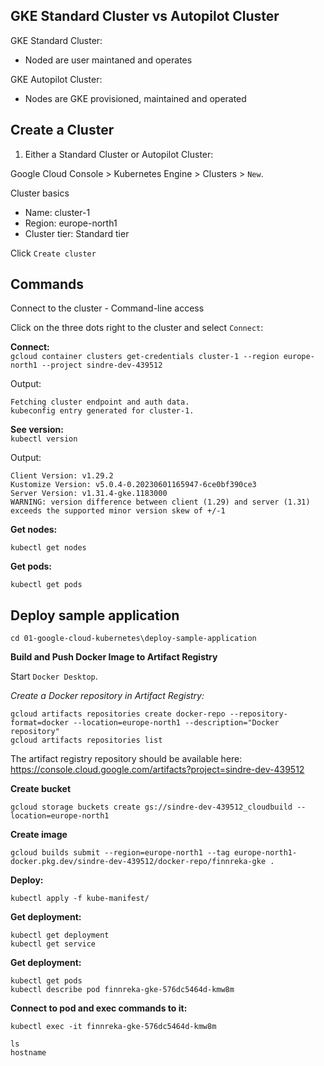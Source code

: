
## GKE Standard Cluster vs Autopilot Cluster

GKE Standard Cluster:
* Noded are user maintaned and operates

GKE Autopilot Cluster:
* Nodes are GKE provisioned, maintained and operated


## Create a  Cluster

1. Either a Standard Cluster or Autopilot Cluster:

Google Cloud Console > Kubernetes Engine > Clusters > `New`.

Cluster basics
* Name: cluster-1
* Region: europe-north1
* Cluster tier: Standard tier

Click `Create cluster`


## Commands

Connect to the cluster - Command-line access

Click on the three dots right to the cluster and select `Connect`:

**Connect:**<br>
`gcloud container clusters get-credentials cluster-1 --region europe-north1 --project sindre-dev-439512`

Output:
```commandline
Fetching cluster endpoint and auth data.
kubeconfig entry generated for cluster-1.
```

**See version:**<br>
`kubectl version`

Output:
```commandline
Client Version: v1.29.2
Kustomize Version: v5.0.4-0.20230601165947-6ce0bf390ce3
Server Version: v1.31.4-gke.1183000
WARNING: version difference between client (1.29) and server (1.31) exceeds the supported minor version skew of +/-1
```

**Get nodes:**<br>

`kubectl get nodes`

**Get pods:**<br>

`kubectl get pods`


## Deploy sample application

```
cd 01-google-cloud-kubernetes\deploy-sample-application
```

**Build and Push Docker Image to Artifact Registry**<br >

Start `Docker Desktop`.

*Create a Docker repository in Artifact Registry:*<br>

```commandline
gcloud artifacts repositories create docker-repo --repository-format=docker --location=europe-north1 --description="Docker repository"
gcloud artifacts repositories list
```

The artifact registry repository should be available here:
https://console.cloud.google.com/artifacts?project=sindre-dev-439512

**Create bucket**

```commandline
gcloud storage buckets create gs://sindre-dev-439512_cloudbuild --location=europe-north1
```


**Create image**
```
gcloud builds submit --region=europe-north1 --tag europe-north1-docker.pkg.dev/sindre-dev-439512/docker-repo/finnreka-gke .
```


**Deploy:**<br>
```
kubectl apply -f kube-manifest/
```

**Get deployment:**<br>
```
kubectl get deployment
kubectl get service
```


**Get deployment:**<br>
```
kubectl get pods
kubectl describe pod finnreka-gke-576dc5464d-kmw8m
```


**Connect to pod and exec commands to it:**<br>
```
kubectl exec -it finnreka-gke-576dc5464d-kmw8m

ls
hostname
```